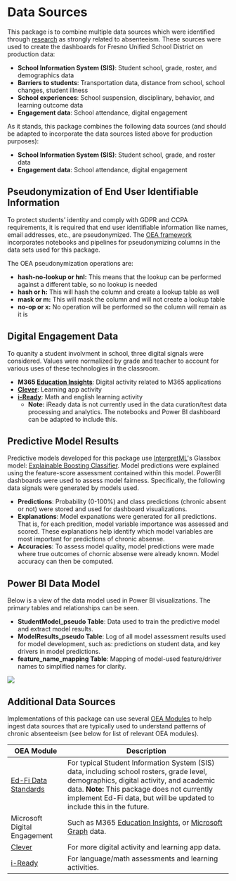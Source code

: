 
# Data Sources

This package is to combine multiple data sources which were identified through [research](https://github.com/microsoft/OpenEduAnalytics/blob/main/packages/package_catalog/Chronic_Absenteeism/docs/OEA%20Chronic%20Abs%20Package%20-%20Use%20Case%20Doc.pdf) as strongly related to absenteeism. These sources were used to create the dashboards for Fresno Unified School District on production data: 
* **School Information System (SIS)**: Student school, grade, roster, and demographics data
* **Barriers to students**: Transportation data, distance from school, school changes, student illness
* **School experiences**: School suspension, disciplinary, behavior, and learning outcome data
* **Engagement data**: School attendance, digital engagement

As it stands, this package combines the following data sources (and should be adapted to incorporate the data sources listed above for production purposes):
* **School Information System (SIS)**: Student school, grade, and roster data
* **Engagement data**: School attendance, digital engagement

## Pseudonymization of End User Identifiable Information
To protect students’ identity and comply with GDPR and CCPA requirements, it is required that end user identifiable information like names, email addresses, etc., are pseudonymized. The [OEA framework](https://github.com/microsoft/OpenEduAnalytics/tree/main/framework/synapse) incorporates notebooks and pipelines for pseudonymizing columns in the data sets used for this package.

The OEA pseudonymization operations are:
- **hash-no-lookup or hnl:** This means that the lookup can be performed against a different table, so no lookup is needed
- **hash or h:** This will hash the column and create a lookup table as well
- **mask or m:** This will mask the column and will not create a lookup table
- **no-op or x:** No operation will be performed so the column will remain as it is

## Digital Engagement Data

To quanity a student involvment in school, three digital signals were considered. Values were normalized by grade and teacher to account for various uses of these technologies in the classroom.
* **M365 [Education Insights](https://github.com/microsoft/OpenEduAnalytics/tree/main/modules/module_catalog/Microsoft_Education_Insights)**: Digital activity related to M365 applications
* **[Clever](https://github.com/microsoft/OpenEduAnalytics/tree/main/modules/module_catalog/Clever)**: Learning app activity
* **[i-Ready](https://github.com/microsoft/OpenEduAnalytics/tree/main/modules/module_catalog/iReady)**: Math and english learning activity
    * **Note:** iReady data is not currently used in the data curation/test data processing and analytics. The notebooks and Power BI dashboard can be adapted to include this.

## Predictive Model Results

Predictive models developed for this package use [InterpretML](https://interpret.ml/)'s Glassbox model: [Explainable Boosting Classifier](https://interpret.ml/docs/ebm.html). Model predictions were explained using the feature-score assessment contained within this model. PowerBI dashboards were used to assess model fairness. Specifically, the following data signals were generated by models used.
* **Predictions**: Probability (0-100%) and class predictions (chronic absent or not) were stored and used for dashboard visualizations.
* **Explanations**: Model expanations were generated for all predictions. That is, for each predition, model variable importance was assessed and scored. These explanations help identify which model variables are most important for predictions of chronic absense. 
* **Accuracies**: To assess model quality, model predictions were made where true outcomes of chornic absense were already known. Model accuracy can then be computed.

## Power BI Data Model

Below is a view of the data model used in Power BI visualizations. The primary tables and relationships can be seen.
* **StudentModel_pseudo Table**: Data used to train the predictive model and extract model results.
* **ModelResults_pseudo Table**: Log of all model assessment results used for model development, such as: predictions on student data, and key drivers in model predictions.
* **feature_name_mapping Table**: Mapping of model-used feature/driver names to simplified names for clarity.

![](https://github.com/microsoft/OpenEduAnalytics/blob/main/packages/package_catalog/Predicting_Chronic_Absenteeism/docs/images/assets_for_test_data/pbi_data_model_for_test_data.png)

## Additional Data Sources

Implementations of this package can use several [OEA Modules](https://github.com/microsoft/OpenEduAnalytics/tree/main/modules) to help ingest data sources that are typically used to understand patterns of chronic absenteeism (see below for list of relevant OEA modules).  

| OEA Module | Description |
| --- | --- |
| [Ed-Fi Data Standards](https://github.com/microsoft/OpenEduAnalytics/tree/main/modules/module_catalog/Ed-Fi) | For typical Student Information System (SIS) data, including school rosters, grade level, demographics, digital activity, and academic data. <strong>Note:</strong> This package does not currently implement Ed-Fi data, but will be updated to include this in the future. |
| Microsoft Digital Engagement | Such as M365 [Education Insights](https://github.com/microsoft/OpenEduAnalytics/tree/main/modules/module_catalog/Microsoft_Education_Insights), or [Microsoft Graph](https://github.com/microsoft/OpenEduAnalytics/tree/main/modules/module_catalog/Microsoft_Graph) data. |
| [Clever](https://github.com/microsoft/OpenEduAnalytics/tree/main/modules/module_catalog/Clever) | For more digital activity and learning app data. |
| [i-Ready](https://github.com/microsoft/OpenEduAnalytics/tree/main/modules/module_catalog/iReady) | For language/math assessments and learning activities. |
